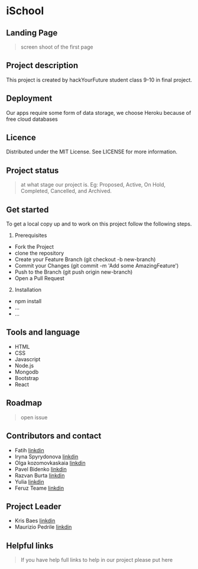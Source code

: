 # iSchool

## Landing Page

> screen shoot of the first page

## Project description 

This project is created by hackYourFuture student class 9-10 in final project. 

## Deployment 

 Our apps require some form of data storage, we choose Heroku because of free cloud databases

## Licence 

Distributed under the MIT License. See LICENSE for more information.

## Project status

> at what stage our project is. Eg: Proposed, Active, On Hold, Completed, Cancelled, and Archived.

## Get started 

To get a local copy up and to work on this project follow the following steps.

1. Prerequisites

- Fork the Project
- clone the repository
- Create your Feature Branch (git checkout -b new-branch)
- Commit your Changes (git commit -m 'Add some AmazingFeature')
- Push to the Branch (git push origin new-branch)
- Open a Pull Request
  
2. Installation
   
- npm install
- ...
- ...

## Tools and language

- HTML
- CSS
- Javascript
- Node.js
- Mongodb
- Bootstrap
- React

## Roadmap 

> open issue

## Contributors and contact 

- Fatih [linkdin]()
- Iryna Spyrydonova [linkdin]()
- Olga kozomovkaskaia [linkdin]()
- Pavel Bidenko [linkdin]() 
- Razvan Burta [linkdin]()
- Yulia [linkdin]()
- Feruz Teame [linkdin]()

## Project Leader 

- Kris Baes [linkdin]()
- Maurizio Pedrile [linkdin]()

## Helpful links

> If you have help full links to help in our project please put here 
